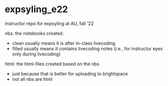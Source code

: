 # expsyling_e22
instructor repo for expsyling at AU, fall '22

nbs: the notebooks created.
- clean usually means it is after in-class livecoding 
- filled usually means it contains livecoding notes (i.e., for instructur eyes only during livecoding)

html: the html-files created based on the nbs
- just because that is better for uploading to brightspace
- not all nbs are html 
